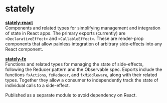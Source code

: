 # stately

**[stately-react](/stately-react)**  
Components and related types for simplifying management and integration of state in React apps. The primary exports (currently) are `<DeclarativeEffect>` and `<CallableEffect>`. These are render-prop components that allow painless integration of arbitrary side-effects into any React component.

**[stately-fx](/stately-fx)**  
Functions and related types for managing the state of side-effects, following the Reducer pattern and the Observable spec. Exports include the functions `fxActions`, `fxReducer`, and `fxMiddleware`, along with their related types. Together they allow a consumer to independently track the state of individual calls to a side-effect.

Published as a separate module to avoid dependency on React.
